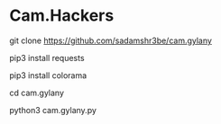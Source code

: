 # Cam.Hackers

git clone https://github.com/sadamshr3be/cam.gylany

pip3 install requests

pip3 install colorama

cd cam.gylany

python3 cam.gylany.py
